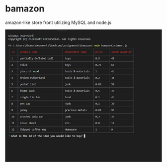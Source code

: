 # bamazon
amazon-like store front utilizing MySQL and node.js

![alt text](https://raw.githubusercontent.com/tomsmaj/bamazon/master/pics/customer1.png)
